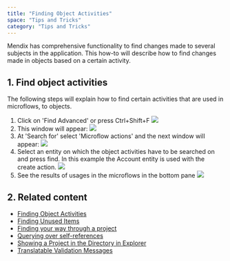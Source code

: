 ```yaml
---
title: "Finding Object Activities"
space: "Tips and Tricks"
category: "Tips and Tricks"
---
```


Mendix has comprehensive functionality to find changes made to several subjects in the application. This how-to will describe how to find changes made in objects based on a certain activity.

## 1\. Find object activities

The following steps will explain how to find certain activities that are used in microflows, to objects.

1.  Click on 'Find Advanced' or press Ctrl+Shift+F
    ![](attachments/18448724/18581633.png)
2.  This window will appear:
    ![](attachments/18448724/18581632.png)
3.  At 'Search for' select 'Microflow actions' and the next window will appear:
    ![](attachments/18448724/18581631.png)
4.  Select an entity on which the object activities have to be searched on and press find.
    In this example the Account entity is used with the create action.
    ![](attachments/18448724/18581630.png)
5.  See the results of usages in the microflows in the bottom pane
    ![](attachments/18448724/18581629.png)

## 2\. Related content

*   [Finding Object Activities](/tips/Finding+Object+Activities)
*   [Finding Unused Items](/tips/Finding+Unused+Items)
*   [Finding your way through a project](/tips/Finding+your+way+through+a+project)
*   [Querying over self-references](/tips/Querying+over+self-references)
*   [Showing a Project in the Directory in Explorer](/tips/Showing+a+Project+in+the+Directory+in+Explorer)
*   [Translatable Validation Messages](/tips/Translatable+Validation+Messages)
